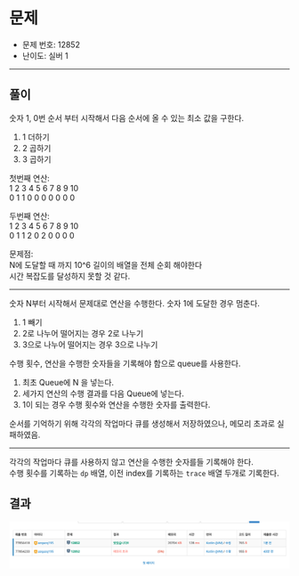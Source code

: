 # 문제

- 문제 번호: 12852
- 난이도: 실버 1

---

## 풀이

숫자 1, 0번 순서 부터 시작해서 다음 순서에 올 수 있는 최소 값을 구한다.

1. 1 더하기
2. 2 곱하기
3. 3 곱하기

첫번째 연산:\
1 2 3 4 5 6 7 8 9 10\
0 1 1 0 0 0 0 0 0 0

두번째 연산:\
1 2 3 4 5 6 7 8 9 10\
0 1 1 2 0 2 0 0 0 0

문제점:\
N에 도달할 때 까지 10^6 길이의 배열을 전체 순회 해야한다\
시간 복잡도를 달성하지 못할 것 같다.

---

숫자 N부터 시작해서 문제대로 연산을 수행한다. 숫자 1에 도달한 경우 멈춘다.

1. 1 빼기
2. 2로 나누어 떨어지는 경우 2로 나누기
3. 3으로 나누어 떨어지는 경우 3으로 나누기

수행 횟수, 연산을 수행한 숫자들을 기록해야 함으로 queue를 사용한다.

1. 최초 Queue에 N 을 넣는다.
2. 세가지 연산의 수행 결과를 다음 Queue에 넣는다.
3. 1이 되는 경우 수행 횟수와 연산을 수행한 숫자를 출력한다.

순서를 기억하기 위해 각각의 작업마다 큐를 생성해서 저장하였으나, 메모리 초과로 실패하였음.

---

각각의 작업마다 큐를 사용하지 않고 연산을 수행한 숫자를들 기록해야 한다.\
수행 횟수를 기록하는 `dp` 배열, 이전 index를 기록하는 `trace` 배열 두개로 기록한다.

## 결과

![img.png](img.png)